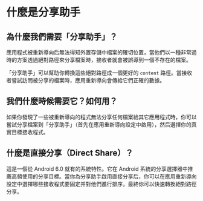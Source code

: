 # 什麼是分享助手

## 為什麼我們需要「分享助手」？

應用程式被重新導向后無法得知外置存儲中檔案的確切位置，當他們以一種非常過時的方案透過絕對路徑來分享檔案時，接收者就會被誤導到一個不存在的檔案。

「分享助手」可以幫助你轉換這些絕對路徑成一個更好的 `content` 路徑。當接收者嘗試訪問被分享的檔案時，應用重新導向會傳給它們正確的數據。

## 我們什麼時候需要它？如何用？

如果你發現了一些被重新導向的程式無法分享任何檔案給其它應用程式時，你可以嘗試分享檔案到「分享助手」（首先在應用重新導向設定中啟用），然后選擇你的真實目標接收程式。

## 什麼是直接分享（Direct Share）？

這是一個從 Android 6.0 就有的系統特性。它在 Android 系統的分享選擇器中推薦高頻使用的分享目標。當你為分享助手啟用直接分享后，你可以在應用重新導向設定中選擇哪些接收程式要固定并對他們進行排序。最終你可以快速轉換絕對路徑分享。